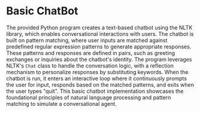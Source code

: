 # Basic ChatBot

The provided Python program creates a text-based chatbot using the NLTK library, which enables conversational interactions with users. The chatbot is built on pattern matching, where user inputs are matched against predefined regular expression patterns to generate appropriate responses. These patterns and responses are defined in pairs, such as greeting exchanges or inquiries about the chatbot's identity. The program leverages NLTK's `Chat` class to handle the conversation logic, with a reflection mechanism to personalize responses by substituting keywords. When the chatbot is run, it enters an interactive loop where it continuously prompts the user for input, responds based on the matched patterns, and exits when the user types "quit". This basic chatbot implementation showcases the foundational principles of natural language processing and pattern matching to simulate a conversational agent.
